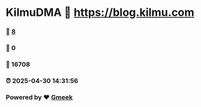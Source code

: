 # KilmuDMA :link: https://blog.kilmu.com 
### :page_facing_up: [8](https://blog.kilmu.com/tag.html) 
### :speech_balloon: 0 
### :hibiscus: 16708 
### :alarm_clock: 2025-04-30 14:31:56 
### Powered by :heart: [Gmeek](https://github.com/Meekdai/Gmeek)
